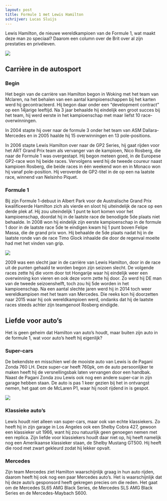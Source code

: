 ```yaml
---
layout: post
title: Formule 1 met Lewis Hamilton
schrijver: Lucas Sluijs
---
```


Lewis Hamilton, de nieuwe wereldkampioen van de Formule 1, wat maakt deze man zo speciaal? Daarom een column over de Brit over al zijn prestaties en privéleven.

![](https://timedotcom.files.wordpress.com/2016/12/lewis-hamilton-thomas-prior.jpg)

## Carrière in de autosport
### Begin
Het begin van de carrière van Hamilton begon in Woking met het team van Mclaren, na het behalen van een aantal kampioenschappen bij het karten werd hij gecontracteerd. Hij begon daar onder een “development contract” op een 14jarige leeftijd. Na 3 jaar behaalde hij eindelijk een groot succes bij het team, hij werd eerste in het kampioenschap met maar liefst 10 race-overwinningen.

In 2004 stapte hij over naar de formule 3 onder het team van ASM Dallara-Mercedes en in 2005 haalde hij 15 overwinningen en 13 pole-positions. 

In 2006 stapte Lewis Hamilton over naar de GP2 Series, hij gaat rijden voor het ART Grand Prix team als vervanger van de kampioen, Nico Rosberg, die naar de Formule 1 was overgestapt. Hij begon meteen goed, in de Europese GP2-race won hij beide races. Vervolgens werd hij de tweede coureur naast kampioen Rosberg, die beide races in één weekend won en in Monaco won hij vanaf pole-position. Hij veroverde de GP2-titel in de op een na laatste race, winnend van Nelsinho Piquet. 

### Formule 1
Bij zijn Formule 1-debuut in Albert Park voor de Australische Grand Prix kwalificeerde Hamilton zich als vierde en sloot hij uiteindelijk de race op een derde plek af. Hij zou uiteindelijk 1 punt te kort komen voor het kampioenschap, doordat hij in de laatste race de benodigde 5de plaats niet behaalde. 
In 2008 won hij eindelijk zijn eerste kampioenschap in de formule 1 door in de laatste race 5de te eindigen kwam hij 1 punt boven Felipe Massa, die de grand prix won. Hij behaalde de 5de plaats nadat hij in de laatste ronde van de race Timo Glock inhaalde die door de regenval moeite had met het vinden van grip.

![](http://www3.pictures.fp.zimbio.com/Lewis+Hamilton+Race+Champions+0ded_icG3u6x.jpg)

2009 was een slecht jaar in de carrière van Lewis Hamilton, door in de race uit de punten gehaald te worden begon zijn seizoen slecht. De volgende races zette hij die vorm door tot Hongarije waar hij eindelijk weer een overwinning kon vieren en ook deze vorm zette hij door. Zo werd hij DE man van de tweede seizoenshelft, toch zou hij 5de worden in het kampioenschap.
Na een aantal slechte jaren werd hij in 2014 toch weer wereldkampioen met het team van Mercedes. Die reeks kon hij doorzetten naar 2015 waar hij ook wereldkampioen werd, ondanks dat hij de laatste races steeds achter zijn teamgenoot Rosberg eindigde.

## Liefde voor auto’s
Het is geen geheim dat Hamilton van auto’s houdt, maar buiten zijn auto in de formule 1, wat voor auto’s heeft hij eigenlijk?

### Super-cars
De bekendste en misschien wel de mooiste auto van Lewis is de Pagani Zonda 760 LH. Deze super-car heeft 760pk, om de auto persoonlijker te maken heeft hij de versnellingsbak laten vervangen door een handbak.
Naast de Pagani Zonda zou Lewis ook nog een andere super-car in zijn garage hebben staan. De auto is pas 1 keer gezien bij het in ontvangst nemen, het gaat om de McLaren P1, waar hij nooit rijdend in is gespot.

![](https://www.hartvoorautos.nl/wp-content/uploads/2015/11/Lewis-Hamilton-Pagani-Zonda-Crash-2.jpg)

### Klassieke auto’s
Lewis houdt niet alleen van super-cars, maar ook van echte klassiekers. Zo heeft hij in zijn garage in Los Angeles ook een Shelby Cobra 427, gewoon een klassieker uit 1966, want hij zou natuurlijk geen genoegen nemen met een replica. 
Zijn liefde voor klassiekers houdt daar niet op, hij heeft namelijk nog een Amerikaanse klassieker staan, de Shelby Mustang GT500. Hij heeft die rood met zwart gekleurd zodat hij lekker opvalt.

### Mercedes
Zijn team Mercedes ziet Hamilton waarschijnlijk graag in hun auto rijden, daarom heeft hij ook nog een paar Mercedes auto’s. Het is waarschijnlijk dat hij deze auto’s gesponsord heeft gekregen precies om die reden. Het gaat om de Mercedes SL65 AMG Black Series, de Mercedes SLS AMG Black Series en de Mercedes-Maybach S600.
